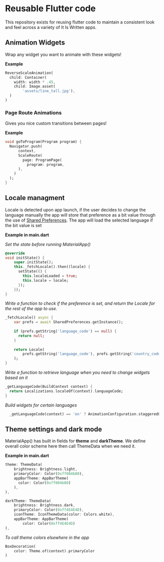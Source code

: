 # Reusable Flutter code

This repository exists for reusing flutter code to maintain a consistent look 
and feel across a variety of It Is Written apps.


## Animation Widgets

Wrap any widget you want to animate with these widgets!  
  
**Example**

```dart
ReverseScaleAnimation(
  child: Container(
    width: width * .45,
    child: Image.asset(
        'assets/line_tall.jpg'),
  )
)
```

### Page Route Animations

Gives you nice custom transitions between pages!  
  
**Example**

```dart
void goToProgram(Program program) {
  Navigator.push(
      context,
      ScaleRoute(
        page: ProgramPage(
          program: program,
      ),
    )
  );
}
```

## Locale managment

Locale is detected upon app launch, if the user decides to change the language 
manually the app will store that preference as a bit value through the use of [Shared Preferences](https://pub.dev/packages/shared_preferences).
The app will load the selected language if the bit value is set

**Example in main.dart**
  
*Set the state before running MaterialApp()*

```dart
@override
void initState() {
    super.initState();
    this._fetchLocale().then((locale) {
      setState(() {
        this.localeLoaded = true;
        this.locale = locale;
      });
    });
}
```
  
*Write a function to check if the preference is set, and return the Locale for the rest of 
the app to use.*

```dart
_fetchLocale() async {
    var prefs = await SharedPreferences.getInstance();
    
    if (prefs.getString('language_code') == null) {
      return null;
    }
    
    return Locale(
        prefs.getString('language_code'), prefs.getString('country_code')
    );
}
```
  
*Write a function to retrieve language when you need to change widgets based on it*

```dart
_getLanguageCode(BuildContext context) {
  return Localizations.localeOf(context).languageCode;
}
```
  
*Build widgets for certain languages*

```dart
  _getLanguageCode(context) == 'en' ? AnimationConfiguration.staggeredList() : Center()
```
  
## Theme settings and dark mode

MaterialApp() has built in fields for **theme** and **darkTheme**. We define 
overall color scheme here then call ThemeData when we need it.  
  
**Example in main.dart**

```dart
theme: ThemeData(
    brightness: Brightness.light,
    primaryColor: Color(0xff004b80),
    appBarTheme: AppBarTheme(
      color: Color(0xff004b80)
    ),
),

darkTheme: ThemeData(
    brightness: Brightness.dark,
    primaryColor: Color(0xff4E4E4D),
    iconTheme: IconThemeData(color: Colors.white),
    appBarTheme: AppBarTheme(
        color: Color(0xff4E4E4D)
),
```

*To call theme colors elsewhere in the app*

```dart
BoxDecoration(
    color: Theme.of(context).primaryColor
)
```


